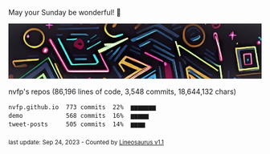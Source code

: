 May your Sunday be wonderful! 🌸

![banner](https://github.com/nvfp/nvfp/raw/main/assets/banner.jpg)

nvfp's repos (86,196 lines of code, 3,548 commits, 18,644,132 chars)

```txt
nvfp.github.io  773 commits  22%  ▆▆▆▆▆▆▆
demo            568 commits  16%  ▆▆▆▆▆
tweet-posts     505 commits  14%  ▆▆▆▆
```

<sub>last update: Sep 24, 2023 - Counted by [Lineosaurus v1.1](https://github.com/Lineosaurus/Lineosaurus)</sub>